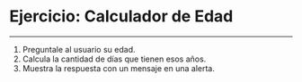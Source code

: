 # Ejercicio: Calculador de Edad
___

1. Preguntale al usuario su edad.
2. Calcula la cantidad de días que tienen esos años.
3. Muestra la respuesta con un mensaje en una alerta.